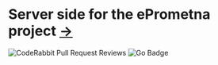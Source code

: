 <h1>Server side for the ePrometna project <a href='https://github.com/OICAR-07-ePrometna'>→</a></h1> 

![CodeRabbit Pull Request Reviews](https://img.shields.io/coderabbit/prs/github/OICAR-07-ePrometna/PatientManager?utm_source=oss&utm_medium=github&utm_campaign=OICAR-07-ePrometna%2FPatientManager&labelColor=171717&color=FF570A&link=https%3A%2F%2Fcoderabbit.ai&label=CodeRabbit+Reviews)  ![Go Badge](https://img.shields.io/badge/Go-Programming-brightgreen?logo=go&logoColor=white)
